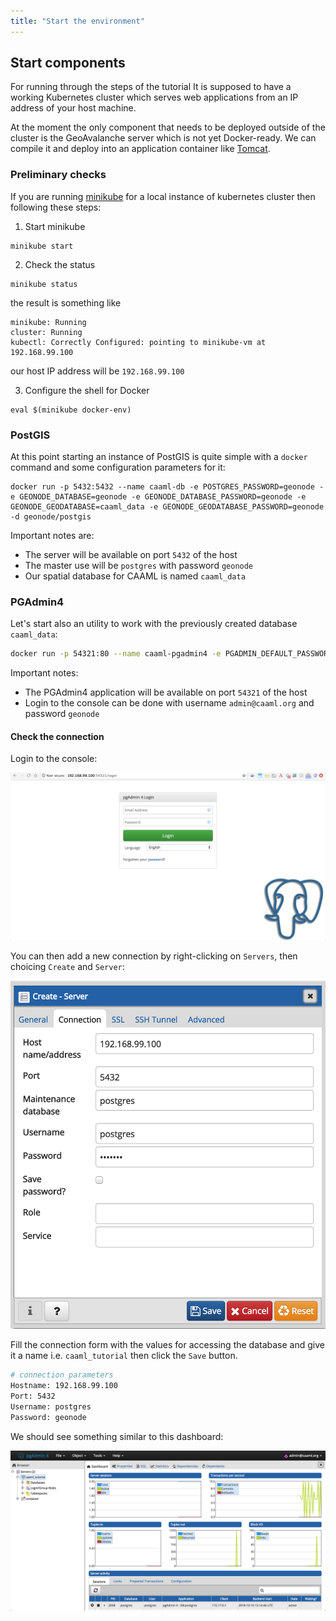 ```yaml
---
title: "Start the environment"
---
```


## Start components

For running through the steps of the tutorial It is supposed to have a working Kubernetes cluster which serves web applications from an IP address of your host machine.

At the moment the only component that needs to be deployed outside of the cluster is the GeoAvalanche server which is not yet Docker-ready. We can compile it and deploy into an application container like [Tomcat](https://tomcat.apache.org/).

### Preliminary checks

If you are running [minikube](https://kubernetes.io/docs/setup/minikube/) for a local instance of kubernetes cluster then following these steps:

1. Start minikube

```shell
minikube start
```

2. Check the status

```shell
minikube status
```

the result is something like

```shell
minikube: Running
cluster: Running
kubectl: Correctly Configured: pointing to minikube-vm at 192.168.99.100
```

our host IP address will be `192.168.99.100`

3. Configure the shell for Docker

```shell
eval $(minikube docker-env)
```

### PostGIS

At this point starting an instance of PostGIS is quite simple with a `docker` command and some configuration parameters for it:

```shell
docker run -p 5432:5432 --name caaml-db -e POSTGRES_PASSWORD=geonode -e GEONODE_DATABASE=geonode -e GEONODE_DATABASE_PASSWORD=geonode -e GEONODE_GEODATABASE=caaml_data -e GEONODE_GEODATABASE_PASSWORD=geonode -d geonode/postgis
```

Important notes are:

- The server will be available on port `5432` of the host
- The master use will be `postgres` with password `geonode`
- Our spatial database for CAAML is named `caaml_data`

### PGAdmin4

Let's start also an utility to work with the previously created database `caaml_data`:

```bash
docker run -p 54321:80 --name caaml-pgadmin4 -e PGADMIN_DEFAULT_PASSWORD=geonode -e PGADMIN_DEFAULT_EMAIL=admin@caaml.org -d dpage/pgadmin4
```

Important notes:

- The PGAdmin4 application will be available on port `54321` of the host
- Login to the console can be done with username `admin@caaml.org` and password `geonode`

#### Check the connection

Login to the console:

![login pgadmin4](./images/login_pgadmin4.png)

You can then add a new connection by right-clicking on `Servers`, then choicing `Create` and `Server`:

![connection pgadmin](./images/connection_pgadmin4.png)

Fill the connection form with the values for accessing the database and give it a name i.e. `caaml_tutorial` then click the `Save` button.

```bash
# connection parameters
Hostname: 192.168.99.100
Port: 5432
Username: postgres
Password: geonode
```

We should see something similar to this dashboard:

![database pgadmin](./images/database_pgadmin4.png)